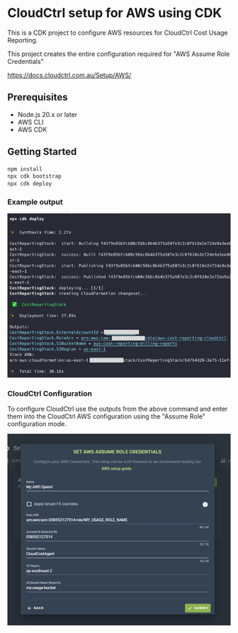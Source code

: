 # CloudCtrl setup for AWS using CDK

This is a CDK project to configure AWS resources for CloudCtrl Cost Usage Reporting.

This project creates the entire configuration required for "AWS Assume Role Credentials"

https://docs.cloudctrl.com.au/Setup/AWS/

## Prerequisites

* Node.js 20.x or later
* AWS CLI
* AWS CDK

## Getting Started

```bash
npm install
npx cdk bootstrap
npx cdk deploy
```

### Example output

![CDK Output](docs/cdk-output.png)

### CloudCtrl Configuration

To configure CloudCtrl use the outputs from the above command and enter them into the CloudCtrl AWS configuration using
the "Assume Role" configuration mode.

![CloudCtrl Configuration](docs/cloudctrl.png)